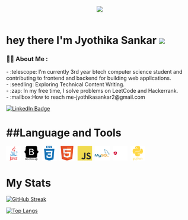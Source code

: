   <div id="header" align="center">
  <img src="https://media.giphy.com/media/M9gbBd9nbDrOTu1Mqx/giphy.gif" width="100"/>
</div>
<img src="https://komarev.com/ghpvc/?username=your-github-username&style=flat-square&color=blue" alt=""/>
<h1>
  hey there I'm Jyothika Sankar
  <img src="https://media.giphy.com/media/hvRJCLFzcasrR4ia7z/giphy.gif" width="30px"/>
</h1>

### :woman_technologist: About Me :
<div>
<p>- :telescope: I’m  currently 3rd year btech computer science student and contributing to frontend and backend for building web applications.<br>
- :seedling: Exploring Technical Content Writing.<br>
- :zap: In my free time, I solve problems on LeetCode and Hackerrank.<br> - :mailbox:How to reach me-jyothikasankar2@gmail.com</p>
<div id="badges">
  <a href="https://www.linkedin.com/in/jyothika-sankar-83b89828b">
    <img src="https://img.shields.io/badge/LinkedIn-blue?style=for-the-badge&logo=linkedin&logoColor=white" alt="LinkedIn Badge"/>
  </a>
</div>
</div>

<div style="display:inline-block;margin-top:10 px">
  <h1>##Language and Tools</h1>
  <img src="https://github.com/devicons/devicon/blob/master/icons/java/java-original-wordmark.svg" title="Java" alt="Java" width="40" height="40"/>&nbsp;
<img src="https://github.com/devicons/devicon/blob/master/icons/bootstrap/bootstrap-plain-wordmark.svg"  title="bootstrap" alt="bootstrap" width="40" height="40"/>&nbsp;
  <img src="https://github.com/devicons/devicon/blob/master/icons/css3/css3-plain-wordmark.svg"  title="CSS3" alt="CSS" width="40" height="40"/>&nbsp;
  <img src="https://github.com/devicons/devicon/blob/master/icons/html5/html5-original.svg" title="HTML5" alt="HTML" width="40" height="40"/>&nbsp;
  <img src="https://github.com/devicons/devicon/blob/master/icons/javascript/javascript-original.svg" title="JavaScript" alt="JavaScript" width="40" height="40"/>&nbsp;
  <img src="https://github.com/devicons/devicon/blob/master/icons/mysql/mysql-original-wordmark.svg" title="MySQL"  alt="MySQL" width="40" height="40"/>&nbsp;
  <img src="https://github.com/devicons/devicon/blob/master/icons/angular/angular-original-wordmark.svg" title="Angular" alt="Angular" width="40" height="40"/>&nbsp;
<img src="https://github.com/devicons/devicon/blob/master/icons/python/python-plain-wordmark.svg"  title="python" alt="python" width="40" height="40"/>&nbsp;
</div>
<h1>My Stats</h1>
<a href="https://git.io/streak-stats style="margin-bottom:5px"><img src="http://github-readme-streak-stats.herokuapp.com?user=1Jy-svg&theme=dark" alt="GitHub Streak" /></a>

[![Top Langs](https://github-readme-stats.vercel.app/api/top-langs/?username=1Jy-svg&layout=compact&theme=vision-friendly-dark)](https://github.com/anuraghazra/github-readme-stats)




  



